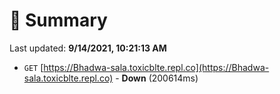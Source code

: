# 📖 Summary
Last updated: **9/14/2021, 10:21:13 AM**

- `GET` [https://Bhadwa-sala.toxicblte.repl.co](https://Bhadwa-sala.toxicblte.repl.co) - **Down** (200614ms)
